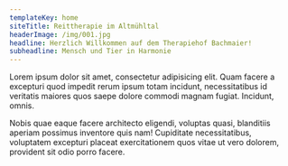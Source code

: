 ```yaml
---
templateKey: home
siteTitle: Reittherapie im Altmühltal
headerImage: /img/001.jpg
headline: Herzlich Willkommen auf dem Therapiehof Bachmaier!
subheadline: Mensch und Tier in Harmonie
---
```

Lorem ipsum dolor sit amet, consectetur adipisicing elit. Quam facere a excepturi quod impedit rerum ipsum totam incidunt, necessitatibus id veritatis maiores quos saepe dolore commodi magnam fugiat. Incidunt, omnis.

Nobis quae eaque facere architecto eligendi, voluptas quasi, blanditiis aperiam possimus inventore quis nam! Cupiditate necessitatibus, voluptatem excepturi placeat exercitationem quos vitae ut vero dolorem, provident sit odio porro facere.
